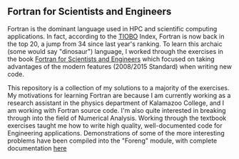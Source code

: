## Fortran for Scientists and Engineers 

Fortran is the dominant language used in HPC and scientific computing applications. In fact, according to the [TIOBO](https://www.tiobe.com/tiobe-index/) Index, Fortran is now back in the top 20, a jump from 34 since last year's ranking. To learn this archaic (some would say "dinosaur") language, I worked through the exercises in the book [Fortran for Scientists and Engineers](https://www.amazon.com/FORTRAN-SCIENTISTS-ENGINEERS-Stephen-Chapman/dp/0073385891) which focused on taking advantages of the modern features (2008/2015 Standard) when writing new code.

This repository is a collection of my solutions to a majority of the exercises. My motivations for learning Fortran are because I am currently working as a research assistant in the physics department of Kalamazoo College, and I am working with Fortran source code. I'm also quite interested in breaking through into the field of Numerical Analysis. Working through the textbook exercises taught me how to write high quality, well-documented code for Engineering applications. Demonstrations of some of the more interesting problems have been compiled into the "Foreng" module, with complete documentation [here](https://ejovo13.github.io/fortran_for_engineers/)

